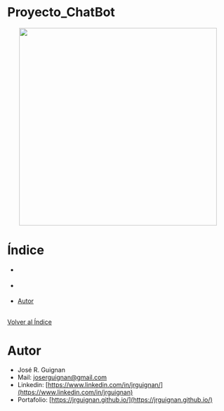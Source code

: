 # Proyecto_ChatBot

<p align="center">
<img src="images/banner.png"  height=450>
</p>

# Índice

* [](#) 

* [](#) 

* [Autor](#Autor)



<br>[Volver al Índice](#Índice)

# Autor

- José R. Guignan
- Mail: joserguignan@gmail.com
- Linkedin: [https://www.linkedin.com/in/jrguignan/](https://www.linkedin.com/in/jrguignan)
- Portafolio: [https://jrguignan.github.io/](https://jrguignan.github.io/)

